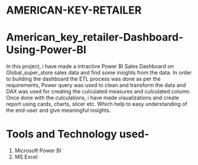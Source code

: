 # AMERICAN-KEY-RETAILER
# American_key_retailer-Dashboard-Using-Power-BI
In this project, i have made a intractive Power BI Sales Dashboard on Global_super_store sales data and find some insights from the data. In order to building the dashboard the ETL process was done as per the requirements, Power query was used to clean and transform the data and DAX was used for creating the culculated measures and culculated column.
Once done with the culculations, i have made visualizations and create report using cards, charts, slicer etc.
Which help to easy understanding of the end-user and give meaningful insights.
# Tools and Technology used-
  1. Microsoft Power BI
  2. MS Excel
